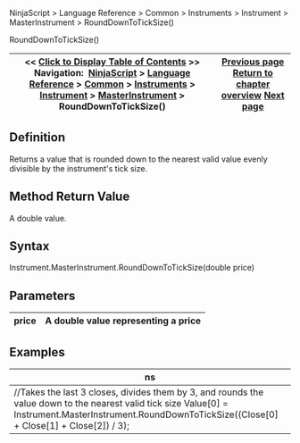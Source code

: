 ﻿
NinjaScript > Language Reference > Common > Instruments > Instrument > MasterInstrument > RoundDownToTickSize()

RoundDownToTickSize()

| << [Click to Display Table of Contents](rounddowntoticksize.md) >> **Navigation:**     [NinjaScript](ninjascript.md) > [Language Reference](language_reference_wip.md) > [Common](common.md) > [Instruments](instruments_ninjascript.md) > [Instrument](instrument.md) > [MasterInstrument](masterinstrument.md) > RoundDownToTickSize() | [Previous page](roundtoticksize.md) [Return to chapter overview](masterinstrument.md) [Next page](splits.md) |
| --- | --- |
## Definition
Returns a value that is rounded down to the nearest valid value evenly divisible by the instrument's tick size.
## 
## Method Return Value
A double value.
 
## Syntax
Instrument.MasterInstrument.RoundDownToTickSize(double price)
 
## Parameters

| price | A double value representing a price |
| --- | --- |

## Examples

| ns |
| --- |
| //Takes the last 3 closes, divides them by 3, and rounds the value down to the nearest valid tick size Value[0] = Instrument.MasterInstrument.RoundDownToTickSize((Close[0] + Close[1] + Close[2]) / 3); |
